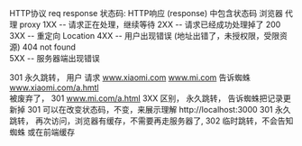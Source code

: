 HTTP协议  req   response
状态码: HTTP响应 (response) 中包含状态码
浏览器  代理  proxy
1XX --  请求正在处理，继续等待
2XX --  请求已经成功处理掉了     200  
3XX --  重定向   Location
4XX --  用户出现错误 (地址出错了，未授权限，受限资源)     404  not found  
5XX --  服务器端出现错误 


301  永久跳转，
用户 请求 www.xiaomi.com   www.mi.com
告诉蜘蛛  
www.xiaomi.com/a.hmtl  
被废弃了， 301  www.mi.com/a.html 
3XX  区别， 永久跳转， 告诉蜘蛛把记录更新掉 
301  可以在改变状态码，不变，来展示理解
http://localhost:3000  301 永久跳转，
再次访问，浏览器有缓存，不需要再走服务器了,
302  临时跳转，不会告知蜘蛛 或在前端缓存